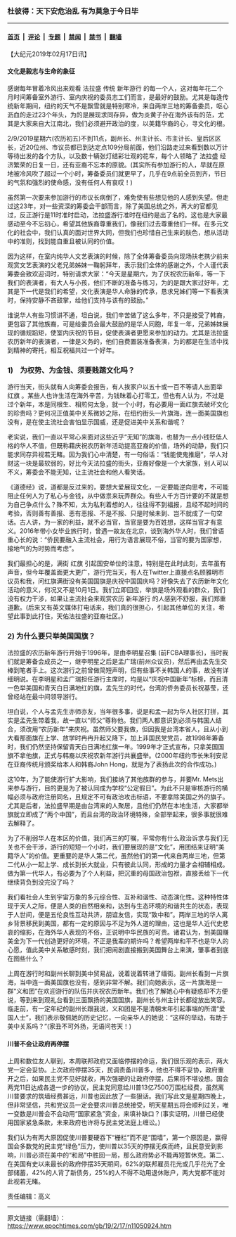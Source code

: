 ### 杜彼得：天下安危治乱 有为莫急于今日毕

---

#### [首页](../../../..?n11050924) &nbsp;|&nbsp; [评论](../../../../../epoch-comment?n11050924) &nbsp;|&nbsp; [专题](../../../../../epoch-special?n11050924) &nbsp;|&nbsp; [禁闻](../../../../../epoch-news?n11050924) &nbsp;|&nbsp; [禁书](../../../../../books?n11050924) &nbsp;|&nbsp; [翻墙](https://github.com/gfw-breaker/nogfw/blob/master/README.md?n11050924)


<div class="post_content" id="artbody" itemprop="articleBody">
 <!-- article content begin -->
 <p>
  【大纪元2019年02月17日讯】
 </p>
 <h4>
  文化是毅志与生命的象征
 </h4>
 <p>
  感谢每年冒着冷风出来观看
  <ok href="https://www.epochtimes.com/gb/tag/%E6%B3%95%E6%8B%89%E7%9B%9B.html">
   法拉盛
  </ok>
  传统
  <ok href="https://www.epochtimes.com/gb/tag/%E6%96%B0%E5%B9%B4%E6%B8%B8%E8%A1%8C.html">
   新年游行
  </ok>
  的每一个人，这对每年花二个月时间筹备室外游行、室内庆祝的委员志工们而言，是最好的鼓励。尤其是每逢传统新年期间，纽约的天气不是飘雪就是特别寒冷，来自两岸三地的筹备委员，呕心沥血的走过23个年头，为的是展现求同存异，做为炎黄子孙在海外该有的范，尤其是大家来自大江南北，我们必须避开政治的度，以美籍华裔的心，寻文化的根。
 </p>
 <p>
  2/9/2019星期六(农历初五)不到11点，副州长、州主计长、市主计长、皇后区区长，近20位州、市议员都已到达定点109分局前面，他们沿路走过来看到数以万计等待出发的各个方队，以及数十辆张灯结彩壮观的花车，每个人领略了
  <ok href="https://www.epochtimes.com/gb/tag/%E6%B3%95%E6%8B%89%E7%9B%9B.html">
   法拉盛
  </ok>
  经济繁荣的日复一日，还有亚裔不忘本的原貌。(其实所有参加游行的人，早就在原地被冷风吹了超过一个小时，筹备委员们就更早了，几乎在9点前全员到齐，节日的气氛和强烈的使命感，没有任何人有哀叹！)
 </p>
 <p>
  虽然第一次要来参加游行的市议长病倒了，难免使有些想见他的人感到失望。但走过这23年，对一些资深的筹委会干部而言，除了美国总统之外，再大的官都见过，反正游行是11时准时启动，法拉盛游行准时在纽约是出了名的。这也是大家最感动至今不忘初心，希望其他族裔尊重我们，像我们过去尊重他们一样。在多元文化的社会中，我们认真的面对世界大同，但我们也珍惜自己生来的肤色，想从活动中的准则，找到能自重且被认同的价值。
 </p>
 <p>
  因为这样，在室内纯华人文艺表演的时候，除了全体筹备委员向现场扶老携少前来观赏文艺表演的父老兄弟姊妹一鞠躬拜年，表示我们全体的感谢之外，个人谨代表筹委会致欢迎词时，特别请求大家：“今天是星期六，为了庆祝农历新年，等一下我们的表演者，有大人与小孩，他们不断的准备与练习，为的是跟大家过好年，尤其是下一代是我们的希望，文化表演是华人命脉的传承，恳求兄姊们等一下看表演时，保持安静不吝鼓掌，给他们支持与该有的鼓励。”
 </p>
 <p>
  谁说华人有些习惯讲不通，坦白说，我们辛苦做了这么多年，不只是接受了韩裔，更包容了其他族裔，可是给委员会最大鼓励的是华人同胞，年复一年，兄弟姊妹展现的循规蹈矩，使室内庆祝的节目，促使表演者更愿来参加的动力。尤其是法拉盛农历新年的表演者，一律是义务的，他们自费置装准备表演，为的都是在生活中找到精神的寄托，相互祝福共过一个好年。
 </p>
 <h3>
  1)    为权势、为金钱、须要贱踏文化吗？
 </h3>
 <p>
  游行当天，街头就有人向筹委会报告，有人挨家户以五十或一百不等请人出面举
  <ok href="https://www.epochtimes.com/gb/tag/%E7%BA%A2%E6%97%97.html">
   红旗
  </ok>
  。某些人也许生活在海外辛苦，为钱昩着心打零工，但也有人认为，不过是过个新年，本是同根生、相煎何太急，就一个小时，有必要用一面红旗去破坏文化的珍贵吗？更何况正值美中关系微妙之际，在纽约街头一片旗海，连一面美国旗也没有，是在使主流社会害怕显示国威，还是促进美中关系和谐呢？
 </p>
 <p>
  老实说，我们一直以平常心来面对这些近乎“无知”的旗海，也替为一点小钱贬低人格的华人不值，但既称藉庆祝农历新年活动提高亚裔的价值，场外的动静，我们只能求同存异视若无睹。因为我们心中清楚，有一句俗话：“钱能使鬼推磨”，华人对财这一块是最软弱的，好比今天法拉盛的街头，亚裔好像是一个大家族，别人可以不义，筹委会不能无知，让主流社会和他人看笑话。
 </p>
 <p>
  《道德经》说，道都是反过来的，要想大爱展现文化，一定要能逆向思考，不可能阻止任何人为了私心与金钱，从中做祟来玩弄群众。有些人千方百计要的不就是想为自己争点什么？殊不知，太为私利着想的人，往往得不到福报，且经不起时间的考验，否则善有善报、恶有恶报、不是不报、只是时候未到、岂不就成了一句空话。古人讲，为一家的利益，就不必当官，当官是要为百姓想，这样当官才有意义。2016年带小女毕业旅行时，曾遇一故友在北京，谈到海外华人时，我们曾语重心长的说：“侨民要融入主流社会，用行为语言展现不俗，当官的要为国家想，接地气的为时势而考虑”。
 </p>
 <p>
  我们最担心的是，满街
  <ok href="https://www.epochtimes.com/gb/tag/%E7%BA%A2%E6%97%97.html">
   红旗
  </ok>
  引起国安单位的注意，特别是在此时此刻，去年虽有声音，但今年覆盖面更大更广，游行完当天，有人在Twitter上直接点名顾雅明市议员和我，问红旗满街没有美国国旗是庆祝中国国庆吗？好像失去了农历新年文化活动的意义，何况又不是10月1日。我们立即回应，举旗是场外观看的群众，我们没有权力干涉，如果让主流社会来观赏农历
  <ok href="https://www.epochtimes.com/gb/tag/%E6%96%B0%E5%B9%B4%E6%B8%B8%E8%A1%8C.html">
   新年游行
  </ok>
  的人感到不舒服，我们郑重道歉。(后来又有英文媒体打电话来，我们真的很担心，引起其他单位的关注，希望此事到此打住，天佑法拉盛的亚裔社区。)
 </p>
 <h3>
  2) 为什么要只举美国国旗？
 </h3>
 <p>
  法拉盛的农历新年游行开始于1996年，是由李明星召集 (前FCBA理事长)，当时我们就是筹备会成员之一，继李明星之后是孟广瑞(前州众议员)，然后再由孟先生交棒到笔者手上。这次游行之前曾做简短声明，但有些事不关韩国人的事，故没有详细明说。在李明星和孟广瑞担任游行主席时，均是以“庆祝中国新年”标榜，而且清一色举美国和青天白日满地红的旗，孟先生的时代，台湾的侨务委员长祝基莹，还曾经站在最中间领导游行。
 </p>
 <p>
  坦白说，个人与孟先生亦师亦友，当年很多事，说是和孟一起为华人社区打拼，其实是孟先生带着我，故一直以“师父”尊称他。我们两人都意识到必须与韩国人结合，须改用“农历新年”来庆祝。虽然师父要我做，但因我是台湾本省人，且从小到大看那面旗在上学、放学时冉冉升起又降下，加上非国民党党员，故1998年筹备时，我们仍然坚持保留青天白日满地红旗一年。1999年才正式宣布，只拿美国国旗不拿他旗，正式与韩裔以庆祝农新年游行共襄盛举。(2000年纽约市长朱利安尼在亚裔传统月颁奖给本人和韩裔John Hong，就是为了表扬此次的合作成功。)
 </p>
 <p>
  这10年，为了能使游行扩大影响，我们接纳了其他族群的参与，并要Mr. Mets出来参与游行，目的更是为了被认同成为学校“公定假日”。为此不只是审核游行的横幅必须与政府注册同名，且规定不可有政治攻击标语，不要拿除美国之外的旗子。尤其是后者，法拉盛早期是由台湾来的人聚居，且他们仍然在本地生活，大家都举旗就立即成了“两个中国”，而且台湾的政治环境特殊，全部举起来，很多事就很难去解释了。
 </p>
 <p>
  为了不削弱华人在本区的价值，我们再三的叮嘱，平常你有什么政治诉求与我们无关也不会干涉，游行的短短一个小时，我们要展现的是“文化”，用团结来证明“美籍华人”的价值。更重要的是华人第二代，虽然他们的第一代来自两岸三地，但第二代从小一起上学、成长到长大就业，只有彼此认同，形成的力量才会相辅相成。做为第一代华人，有必要为了个人利益，把沉重的母国政治包袱，直接丢给下一代继续背负到没完没了吗？
 </p>
 <p>
  我们看社会人生到宇宙万象的多元综合性、互补和谐性、动态演化性。这种特性体现于天人之际，便是人类的自然相亲和，达到与生态环境的和谐共生的状态，表现于人世间，便是五伦良性互动共济，朋谊友信，实现“致中和”。两岸三地的华人离乡背景移民到美国，都有一定的原因与不足为外人道的理由，这也是华人近代史悲哀的缩影，在海外华人表现的不俗，正说明中华民族的可贵。诸君认为，到美国赚美金为下一代创造更好的环境，不正是我辈的期许吗？希望两岸和平不也是华人的心愿，值此美中关系敏感时刻，我们把闹剧直接搬到美国舞台上来演，肇事者到底在图些什么？
 </p>
 <p>
  上周在游行时和副州长聊到美中贸易战，说着说着转进了缅街。副州长看到一片旗海，当中连一面美国旗也没有，感到非常不解。我们向她表示，这一片旗海是一群“义和团”在欢迎游行的队伍并庆祝农历新年。我们也了解她心中有疑惑却不方便说，等到来到观礼台看到三面飘扬的美国国旗，副州长与州主计长都绽放出笑容。临走前，有一定年纪的副州长跟我说，义和团是不是清朝末年引起事端的所谓“爱国人士”，我们表示敬佩她的历史记忆，一向亲华人的她说：“这样的举动，有助于美中关系吗？”(家丑不可外扬，无语问苍天！)
 </p>
 <h4>
  川普不会让政府再停摆
 </h4>
 <p>
  上周和数位友人聊到，本周联邦政府又面临停摆的命运，我们很乐观的表示，两大党一定会妥协。上次政府停摆35天，民调责备川普多，他也不得不妥协，政府重开之后，如果民主党不见好就收，再次强硬的让政府停摆，后果将不堪设想。国会两党11日达成各退一步的协议，民主党同意给川普13亿7500万围栏经费，虽然离川普要求的筑墙经费甚远，川普也因此放了一些狠话。我们写此文是星期四晚上，但非常坚信，共和党议员一定会要求川普总统接受，明天星期五将会顺利过关，唯一变数是川普会不会动用“国家紧急”资金，来填补缺口？(事实证明，川普已经使用国家紧急条款，未来政府也许将与民主党法庭上缠讼。)
 </p>
 <p>
  我们认为有两大原因促使川普要硬吞下“栅栏”而不是“围墙”，第一个原因是，赢得国会多数党的民主党“绿色”压力，使川普以35天的停摆无疾而终，且民意受到影响，川普必须在美中的“和局”中胜回一局，那么政府势必不能再短暂休克。第二、在美国有史以来最长的政府停摆35天期间，62%的联邦雇员花光或几乎花光了全部储蓄，42%的人背了新债务，25%的人不得不动用退休账户，两大党都不能对此视若无睹。
 </p>
 <p>
  责任编辑：高义
 </p>
 <!-- article content end -->
 <div id="below_article_ad">
 </div>
</div>


---

原文链接（需翻墙）：https://www.epochtimes.com/gb/19/2/17/n11050924.htm